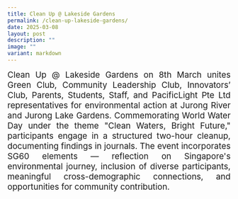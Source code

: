 ```yaml
---
title: Clean Up @ Lakeside Gardens
permalink: /clean-up-lakeside-gardens/
date: 2025-03-08
layout: post
description: ""
image: ""
variant: markdown
---
```

<div style="font-size:14pt;" align="justify">Clean Up @ Lakeside Gardens on 8th March unites Green Club, Community Leadership Club, Innovators’ Club, Parents, Students, Staff, and PacificLight Pte Ltd representatives for environmental action at Jurong River and Jurong Lake Gardens. Commemorating World Water Day under the theme "Clean Waters, Bright Future," participants engage in a structured two-hour cleanup, documenting findings in journals. The event incorporates SG60 elements — reflection on Singapore's environmental journey, inclusion of diverse participants, meaningful cross-demographic connections, and opportunities for community contribution.</div>